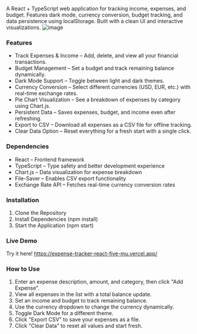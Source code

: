 A React + TypeScript web application for tracking income, expenses, and budget. Features dark mode, currency conversion, budget tracking, and data persistence using localStorage. Built with a clean UI and interactive visualizations.
![image](https://github.com/user-attachments/assets/3abec8d7-e86d-4d8d-984f-1b1daa603a81)

### Features
- Track Expenses & Income – Add, delete, and view all your financial transactions.
- Budget Management – Set a budget and track remaining balance dynamically.
- Dark Mode Support – Toggle between light and dark themes.
- Currency Conversion – Select different currencies (USD, EUR, etc.) with real-time exchange rates.
- Pie Chart Visualization – See a breakdown of expenses by category using Chart.js.
- Persistent Data – Saves expenses, budget, and income even after refreshing.
- Export to CSV – Download all expenses as a CSV file for offline tracking.
- Clear Data Option – Reset everything for a fresh start with a single click.

### Dependencies
- React – Frontend framework
- TypeScript – Type safety and better development experience
- Chart.js – Data visualization for expense breakdown
- File-Saver – Enables CSV export functionality
- Exchange Rate API – Fetches real-time currency conversion rates

### Installation
1. Clone the Repository
2. Install Dependencies (npm install)
3. Start the Application (npm start)

### Live Demo
Try it here! https://expense-tracker-react-five-mu.vercel.app/

### How to Use
1. Enter an expense description, amount, and category, then click "Add Expense".
2. View all expenses in the list with a total balance update.
3. Set an income and budget to track remaining balance.
4. Use the currency dropdown to change the currency dynamically.
5. Toggle Dark Mode for a different theme.
6. Click "Export CSV" to save your expenses as a file.
7. Click "Clear Data" to reset all values and start fresh.
